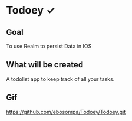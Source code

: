 
# Todoey ✓

## Goal

To use Realm to persist Data in IOS


## What will be created

A todolist app to keep track of all your tasks.

## Gif

https://github.com/ebosompa/Todoey/Todoey.git


